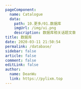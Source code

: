 ```yaml
---
pageComponent:
  name: Catalogue
  data:
    path: 10.更多/01.数据库
    imgUrl: /img/ui.png
    description: 数据库相关话题文章
title: 数据库
date: 2020-03-11 21:50:54
permalink: /database/
sidebar: false
article: false
comment: false
editLink: false
author:
  name: DeanWu
  link: https://pylixm.top
---
```

